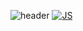 ![header](https://capsule-render.vercel.app/api?type=wave&color=auto&height=300&section=header&text=hunibottle%20Log&fontSize=90)
[![JS](https://img.shields.io/badge/JavaScript-F7DF1E?style=flat-square&logo=JavaScript&logoColor=black)](github.com/Joowon0220/TODO-List)
